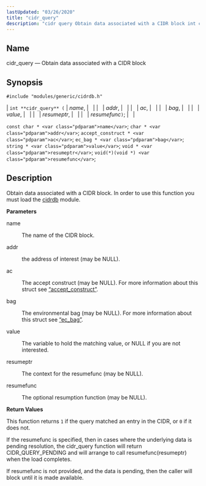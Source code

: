 ```yaml
---
lastUpdated: "03/26/2020"
title: "cidr_query"
description: "cidr query Obtain data associated with a CIDR block int cidr query name addr ac bag value resumeptr resumefunc const char name char addr accept construct ac ec bag bag string value void resumeptr void void resumefunc Obtain data associated with a CIDR block In order to use this function..."
---
```


<a name="apis.cidr_query"></a> 
## Name

cidr_query — Obtain data associated with a CIDR block

## Synopsis

`#include "modules/generic/cidrdb.h"`

| `int **cidr_query** (` | <var class="pdparam">name</var>, |   |
|   | <var class="pdparam">addr</var>, |   |
|   | <var class="pdparam">ac</var>, |   |
|   | <var class="pdparam">bag</var>, |   |
|   | <var class="pdparam">value</var>, |   |
|   | <var class="pdparam">resumeptr</var>, |   |
|   | <var class="pdparam">resumefunc</var>`)`; |   |

`const char * <var class="pdparam">name</var>`;
`char * <var class="pdparam">addr</var>`;
`accept_construct * <var class="pdparam">ac</var>`;
`ec_bag * <var class="pdparam">bag</var>`;
`string * <var class="pdparam">value</var>`;
`void * <var class="pdparam">resumeptr</var>`;
`void(*)(void *) <var class="pdparam">resumefunc</var>`;<a name="idp48255104"></a> 
## Description

Obtain data associated with a CIDR block. In order to use this function you must load the [cidrdb](/momentum/3/3-reference/3-reference-modules-cidrdb) module.

**<a name="idp48257152"></a> Parameters**

<dl class="variablelist">

<dt>name</dt>

<dd>

The name of the CIDR block.

</dd>

<dt>addr</dt>

<dd>

the address of interest (may be NULL).

</dd>

<dt>ac</dt>

<dd>

The accept construct (may be NULL). For more information about this struct see [“accept_construct”](/momentum/3/3-api/structs-accept-construct).

</dd>

<dt>bag</dt>

<dd>

The environmental bag (may be NULL). For more information about this struct see [“ec_bag”](/momentum/3/3-api/structs-ec-bag).

</dd>

<dt>value</dt>

<dd>

The variable to hold the matching value, or NULL if you are not interested.

</dd>

<dt>resumeptr</dt>

<dd>

The context for the resumefunc (may be NULL).

</dd>

<dt>resumefunc</dt>

<dd>

The optional resumption function (may be NULL).

</dd>

</dl>

**<a name="idp48272272"></a> Return Values**

This function returns `1` if the query matched an entry in the CIDR, or `0` if it does not.

If the resumefunc is specified, then in cases where the underlying data is pending resolution, the cidr_query function will return CIDR_QUERY_PENDING and will arrange to call resumefunc(resumeptr) when the load completes.

If resumefunc is not provided, and the data is pending, then the caller will block until it is made available.
